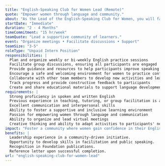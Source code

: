 ```yaml
---
title: "English-Speaking Club for Women Lead (Remote)"
quote: "Empower women through language and community."
about: "As the Lead of the English-Speaking Club for Women, you will facilitate a supportive environment where women can practice and improve their English-speaking skills. This role offers an opportunity to lead discussions, organize language-learning activities, and foster a community where women feel empowered to communicate effectively and confidently in English."
startDate: "Immediate"
duration: "2 - 4 Months"
timeCommitment: "15 hr/week"
teamQuote: "Lead a supportive community of learners."
event: "Organize meetings • Facilitate discussions • Support"
teamSize: "3-5"
roleType: "Unpaid Intern Position"
responsibilities: |
  Plan and organize weekly or bi-weekly English practice sessions
  Facilitate group discussions, ensuring all participants are engaged
  Provide guidance and resources to help participants improve speaking skills
  Encourage a safe and welcoming environment for women to practice confidently
  Collaborate with other team members to develop new activities and learning methods
  Track progress and provide constructive feedback to participants
  Create and share educational materials to support language development
requirements: |
  Strong proficiency in spoken and written English
  Previous experience in teaching, tutoring, or group facilitation is a plus
  Excellent communication and interpersonal skills
  Ability to foster a supportive and inclusive learning environment
  Passion for empowering women through language and communication
  Ability to organize and lead virtual meetings
  Creative thinking and ability to adapt activities to participants' needs
impact: "Foster a community where women gain confidence in their English skills, opening up new opportunities for personal and professional growth."
benefits: |
  Leadership experience in a community-driven initiative.
  Opportunity to develop skills in facilitation and public speaking.
  Recognition in Foundation publications.
  Reference letter upon successful completion.
url: "english-speaking-club-for-women-lead"
---
```

